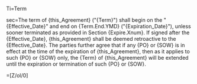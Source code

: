 Ti=Term

sec=The term of {this_Agreement} ("{Term}") shall begin on the "{Effective_Date}" and end on {Term.End.YMD} ("{Expiration_Date}"), unless sooner terminated as provided in Section {Expire.Xnum}. If signed after the {Effective_Date}, {this_Agreement} shall be deemed retroactive to the {Effective_Date}. The parties further agree that if any {PO} or {SOW} is in effect at the time of the expiration of {this_Agreement}, then as it applies to such {PO} or {SOW} only, the {Term} of {this_Agreement} will be extended until the expiration or termination of such {PO} or {SOW}.

=[Z/ol/0]
